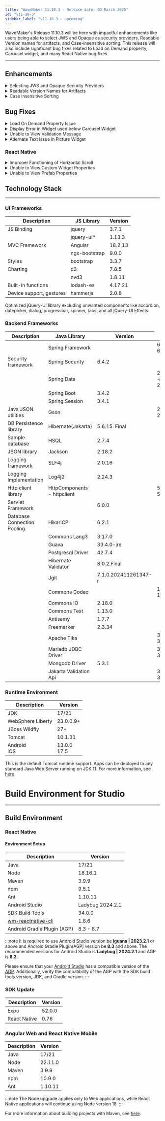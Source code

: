```yaml
---
title: "WaveMaker 11.10.3 - Release date: 03 March 2025"
id: "v11-10-3"
sidebar_label: "v11.10.3 - upcoming"
---
```


WaveMaker's Release 11.10.3 will be here with impactful enhancements like users being able to select JWS and Opaque as security providers, Readable Version names for artifacts, and Case-insensitive sorting. This release will also include significant bug fixes related to Load on Demand property, Carousel widget, and many React Native bug fixes.

---

## Enhancements

<details><summary> Selecting JWS and Opaque Security Providers </summary>

With this release, users can now select and cofigure JWS and Opaque security providers in security settings page like other security providers.

To apply JWS and Opaque security providers, users need to select the options from the Security Provider drop down available in Security under Settings.

**Selecting JWS:**

![](/learn/assets/selecting-jws.png)

**Selecting Opaque:**

![](/learn/assets/selecting-opaque.png)

</details>

<details><summary> Readable Version Names for Artifacts </summary>

Introducing Readable version filed for artifacts. Users can now add the readable version name while maintaining alignment with the Standard Version. This feature enhances clarity and usability by providing a customized display option for version information.

**With Readable Versioning**

(Readable Version)(Standard Version)

Example: CK-NI-Web-prefatis-card-1.5.9 (1.5.19)

**Without Readable Versioning**

(Standard Version)

Example: 1.5.19

:::note
Users can export with the readable version name along with the standard version details but once exported, the readable version in the target instance cannot be modified.
:::

![](/learn/assets/readable-version-name.png)

</details>

<details><summary> Case Insensitive Sorting </summary>

In this release we have added a new property, **Case-Insensitive Sort**. This property is to enable sorting without distinguishing between uppercase and lowercase letters. This property is available only for Model variables and Service variables and is shown when the **Enable Sort** property is enabled.

Case-Insensitive Sort property can be enabled to the column level in the Advanced Settings dialog.

Additionally, in model variables, date fields were previously treated as strings, causing incorrect sorting. Now, dates are sorted in proper chronological order.

![](/learn/assets/case-insensitive-sort.png)

</details>


## Bug Fixes

<details><summary> Load On Demand Property Issue </summary>

- In Panel widget, users are unable to view the items in menu when the Menu Actions is bound to a dataset. This issue was specifically noticed when the Show property was bound and **Load On Demand** property was enabled.

**Before Fix:**

![](/learn/assets/load-on-demand-panel-before-fix.png)

**After Fix:**

![](/learn/assets/load-on-demand-panel-after-fix.png)

- In case of Dynamic Carousel widget, upon preview, a blank screen was displayed throwing a console error. This was observed when Carousel widget template was bound to a dataset and **Load On Demand** property is enabled.

</details>

<details><summary> Display Error in Widget used below Carousel Widget  </summary>

- An issue was observed and fixed where the widget used immediately below the Carousel widget was displayed with unexpected gap from the Carousel widget.

</details>

<details><summary>Unable to View Validation Message</summary>

In the Live Filter widget, users were unable to view validation messages when a validation error occurred.

**Before Fix:**

![](/learn/assets/live-filter-message-before-fix.png)

**After Fix:**

![](/learn/assets/live-filter-message-after-fix.png)

</details>

<details><summary>Atlernate Text issue in Picture Widget</summary>

An issue was observed and fixed where the users were unable to view the alternate text in Picture widget upon previewing. This occured when the hint property was bound.

</details>

### React Native

<details><summary> Improper Functioning of Horizontal Scroll </summary>

In the List widget, the horizontal scrolling was intermittently failing. This issue is now fixed.

</details>

<details><summary>Unable to View Custom Widget Properties</summary>

An issue related to custom widget was fixed where the users were unable to view the properties associated to custom widget in Properties panel after binding them and reloading the page. 

</details>

<details><summary>Unable to View Prefab Properties</summary>

An issue was observed when using third party NPM plugin in a project and exporting it as a prefab. When using the exported prefab, users were unable to view the prefab properties in the Properties panel.

</details>


## Technology Stack

---

### UI Frameworks

| Description | JS Library | Version |
| --- | --- | --- |
| JS Binding | jquery |  3.7.1 |
|  | jquery-ui* | 1.13.3 |
| MVC Framework | Angular |  18.2.13  |
|  | ngx-bootstrap | 9.0.0 |
| Styles | bootstrap | 3.3.7 |
| Charting | d3 | 7.8.5 |
|  | nvd3 | 1.8.11 |
| Built-in functions | lodash-es | 4.17.21|
| Device support, gestures | hammerjs | 2.0.8 |

Optimized jQuery-UI library excluding unwanted components like accordion, datepicker, dialog, progressbar, spinner, tabs, and all jQuery-UI Effects.


### Backend Frameworks

| Description | Java Library | Version |
| --- | --- |--------------------|
|  | Spring Framework | <td className="versiontdbgcolor"> 6.2.2 -> 6.2.3 </td> |
| Security framework | Spring Security | 6.4.2  |
|  | Spring Data |  <td className="versiontdbgcolor"> 2024.1.2 -> 2024.1.3 </td> |
|  | Spring Boot |   3.4.2 |
|  | Spring Session | 3.4.1 |
| Java JSON utilities | Gson  | <td className="versiontdbgcolor"> 2.11.0 -> 2.12.1 </td> |
| DB Persistence library | Hibernate(Jakarta) | 5.6.15. Final   |
| Sample database | HSQL | 2.7.4 |
| JSON library | Jackson |  2.18.2 |
| Logging framework | SLF4j | 2.0.16 |
| Logging Implementation | Log4j2 | 2.24.3 |
| Http client library  | HttpComponents -  httpclient |  <td className="versiontdbgcolor"> 5.4.1 -> 5.4.2 </td> |
| Servlet Framework |  | 6.0.0 |
| Database Connection Pooling | HikariCP | 6.2.1  |
|  | Commons Lang3 | 3.17.0  |
|  | Guava | 33.4.0-jre |
|  | Postgresql Driver  | 42.7.4  |
|  | Hibernate Validator | 8.0.2.Final |
|  | Jgit | 7.1.0.202411261347-r |
|  | Commons Codec | <td className="versiontdbgcolor"> 1.17.2 -> 1.18.0 </td> |
|  | Commons IO | 2.18.0 |
|  | Commons Text | 1.13.0 |
|  | Antisamy | 1.7.7 |
|  | Freemarker | 2.3.34 |
|  | Apache Tika | <td className="versiontdbgcolor"> 3.0.0 -> 3.1.0 </td> |
|  | Mariadb JDBC Driver | <td className="versiontdbgcolor"> 3.5.1 -> 3.5.2 </td> |
|  | Mongodb Driver | 5.3.1 |
|  | Jakarta Validation Api | <td className="versiontdbgcolor"> 3.1.0 -> 3.1.1 </td> |


### Runtime Environment

| Description | Version |
| --- | --- |
| JDK | 17/21 |
| WebSphere Liberty | 23.0.0.9+ |
| JBoss Wildfly | 27+ |
| Tomcat | 10.1.31 |
| Android <br/> iOS | 13.0.0 <br/> 17.5 |

This is the default Tomcat runtime support. Apps can be deployed to any standard Java Web Server running on JDK 11. For more information, see [here](/learn/app-development/deployment/deployment-web-server).


# Build Environment for Studio
---

## Build Environment

### React Native

#### Environment Setup

|Description|	Version|
|---|---|
|Java | 17/21 |
|Node| 18.16.1 |
|Maven| 3.9.9 |
|npm | 9.5.1 |
|Ant| 1.10.11|
| Android Studio | Ladybug 2024.2.1 |
| SDK Build Tools | 34.0.0|
| [wm-reactnative-cli](https://www.npmjs.com/package/@wavemaker/wm-reactnative-cli) | 1.8.6 |
| Android Gradle Plugin (AGP) | 8.3 - 8.7 |

:::note
It is required to use Android Studio version be **Iguana | 2023.2.1** or above and Android Gradle Plugin(AGP) version be **8.3** and above. The recommended versions for Android Studio is **Ladybug | 2024.2.1** and AGP is **8.3**.

Please ensure that your [Android Studio](https://developer.android.com/studio/releases#android_gradle_plugin_and_android_studio_compatibility) has a compatible version of the [AGP](https://developer.android.com/build/releases/past-releases/agp-8-3-0-release-notes#compatibility). Additionally, verify the compatibility of the AGP with the SDK build tools version, JDK, and Gradle version.
:::

### SDK Update

|Description|	Version|
|---|---|
| Expo | 52.0.0 |
| React Native | 0.76 |

### Angular Web and React Native Mobile

|Description|	Version|
|---|---|
|Java | 17/21 |
|Node| 22.11.0 |
|Maven| 3.9.9 |
|npm | 10.9.0 |
|Ant| 1.10.11|

:::note
The Node upgrade applies only to Web applications, while React Native applications will continue using Node version 18.
:::

For more information about building projects with Maven, see [here](/learn/app-development/deployment/building-with-maven).

